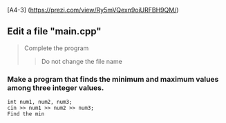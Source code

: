 [A4-3] (https://prezi.com/view/Ry5mVQexn9oiURFBH9QM/)

<!--
## ![A6-1](https://nimbus-screenshots.s3.amazonaws.com/s/31c59c7c689afb721fa60bf9522d57bc.png) -->

## Edit a file "main.cpp"

> Complete the program
>
> > Do not change the file name


### Make a program that finds the minimum and maximum values among three integer values.
```
int num1, num2, num3;
cin >> num1 >> num2 >> num3;
Find the min 
```

